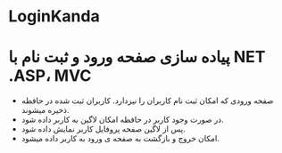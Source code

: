 # LoginKanda

 # پیاده سازی صفحه ورود و ثبت نام با NET .ASP، MVC
- صفحه ورودی که امکان ثبت نام کاربران را نیزدارد.
 کاربران ثبت شده در حافظه ذخیره میشوند. 
- در صورت وجود کاربر در حافظه امکان لاگین به کاربر داده شود. 
- پس از لاگین صفحه پروفایل کاربر نمایش داده شود. 
- امکان خروج و بازگشت به صفحه ی ورود به کاربر داده میشود.
